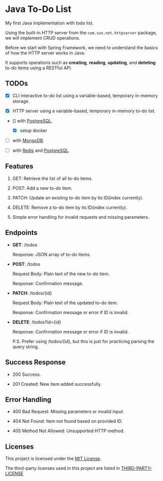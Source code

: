 # Java To-Do List

My first Java implementation with todo list.

Using the built-in HTTP server from the `com.sun.net.httpserver` package, we will implement CRUD operations.

Before we start with Spring Framework, we need to understand the basics of how the HTTP server works in Java.

It supports operations such as **creating**, **reading**, **updating**, and **deleting** to-do items using a RESTful API.

## TODOs

- [x] CLI interactive to-do list using a variable-based, temporary in-memory storage.

- [x] HTTP server using a variable-based, temporary in-memory to-do list.

- [] with [PostgreSQL](https://www.postgresql.org).

  - [x] setup docker

- [ ] with [MongoDB](https://www.mongodb.com).

- [ ] with [Redis](https://redis.io) and [PostgreSQL](https://www.postgresql.org).

## Features

1. GET: Retrieve the list of all to-do items.

2. POST: Add a new to-do item.

3. PATCH: Update an existing to-do item by its ID(index currently).

4. DELETE: Remove a to-do item by its ID(index currently).

5. Simple error handling for invalid requests and missing parameters.

## Endpoints

- **GET**: /todos

  Response: JSON array of to-do items.

- **POST**: /todos

  Request Body: Plain text of the new to-do item.

  Response: Confirmation message.

- **PATCH**: /todos/{id}

  Request Body: Plain text of the updated to-do item.

  Response: Confirmation message or error if ID is invalid.

- **DELETE**: /todos?id={id}

  Response: Confirmation message or error if ID is invalid.

  P.S. Prefer using /todos/{id},
  but this is just for practicing parsing the query string.

## Success Response

- 200 Success.

- 201 Created: New item added successfully.

## Error Handling

- 400 Bad Request: Missing parameters or invalid input.

- 404 Not Found: Item not found based on provided ID.

- 405 Method Not Allowed: Unsupported HTTP method.

## Licenses

This project is licensed under the [MIT License](LICENSE).

The third-party licenses used in this project are listed in [THIRD-PARTY-LICENSE](THIRD-PARTY-LICENSE)
